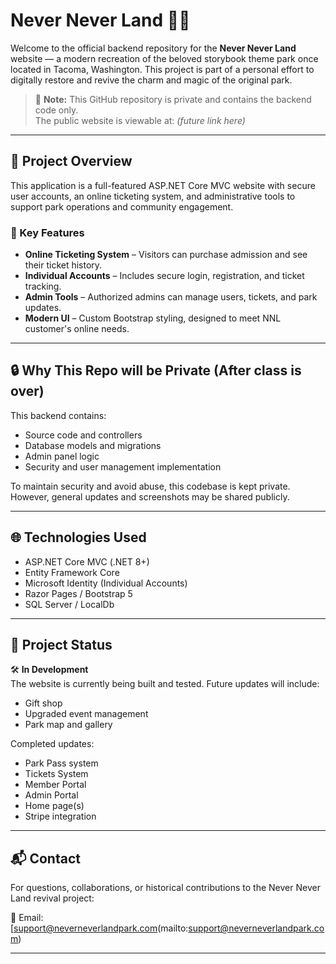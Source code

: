 # Never Never Land 🌲🏰

Welcome to the official backend repository for the **Never Never Land** website — a modern recreation of the beloved storybook theme park once located in Tacoma, Washington. This project is part of a personal effort to digitally restore and revive the charm and magic of the original park.

> 📢 **Note:** This GitHub repository is private and contains the backend code only.  
> The public website is viewable at: *(future link here)*

---

## 🌟 Project Overview

This application is a full-featured ASP.NET Core MVC website with secure user accounts, an online ticketing system, and administrative tools to support park operations and community engagement.

### 🧩 Key Features

- **Online Ticketing System** – Visitors can purchase admission and see their ticket history.
- **Individual Accounts** – Includes secure login, registration, and ticket tracking.
- **Admin Tools** – Authorized admins can manage users, tickets, and park updates.
- **Modern UI** – Custom Bootstrap styling, designed to meet NNL customer's online needs.

---

## 🔒 Why This Repo will be Private (After class is over)

This backend contains:

- Source code and controllers
- Database models and migrations
- Admin panel logic
- Security and user management implementation

To maintain security and avoid abuse, this codebase is kept private. However, general updates and screenshots may be shared publicly.

---

## 🌐 Technologies Used

- ASP.NET Core MVC (.NET 8+)
- Entity Framework Core
- Microsoft Identity (Individual Accounts)
- Razor Pages / Bootstrap 5
- SQL Server / LocalDb

---

## 📆 Project Status

🛠️ **In Development**  
The website is currently being built and tested. Future updates will include:

- Gift shop
- Upgraded event management
- Park map and gallery

Completed updates:

- Park Pass system
- Tickets System
- Member Portal
- Admin Portal
- Home page(s)
- Stripe integration

---

## 📬 Contact

For questions, collaborations, or historical contributions to the Never Never Land revival project:

📧 Email: [support@neverneverlandpark.com(mailto:support@neverneverlandpark.com)

---
